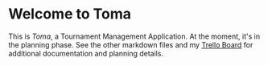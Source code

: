# Welcome to Toma

This is _Toma_, a Tournament Management Application. At the moment, it's in the planning phase.
See the other markdown files and my [Trello Board](https://trello.com/b/nsaFjtre/toma) for additional documentation and planning details.
